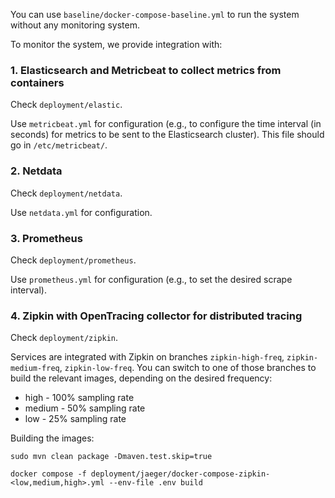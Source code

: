 You can use `baseline/docker-compose-baseline.yml` to run the system without any monitoring system.

To monitor the system, we provide integration with:

### 1. Elasticsearch and Metricbeat to collect metrics from containers

Check `deployment/elastic`.

Use `metricbeat.yml` for configuration (e.g., to configure the time interval (in seconds) for metrics to be sent to the
Elasticsearch cluster). This file should go in `/etc/metricbeat/`.

### 2. Netdata

Check `deployment/netdata`.

Use `netdata.yml` for configuration.

### 3. Prometheus

Check `deployment/prometheus`.

Use `prometheus.yml` for configuration (e.g., to set the desired scrape interval).

### 4. Zipkin with OpenTracing collector for distributed tracing

Check `deployment/zipkin`.

Services are integrated with Zipkin on branches `zipkin-high-freq`, `zipkin-medium-freq`, `zipkin-low-freq`. You can
switch to one of those branches to build the relevant images, depending on the desired frequency:

- high - 100% sampling rate
- medium - 50% sampling rate
- low - 25% sampling rate

Building the images:

`sudo mvn clean package -Dmaven.test.skip=true`

`docker compose -f deployment/jaeger/docker-compose-zipkin-<low,medium,high>.yml --env-file .env build`
